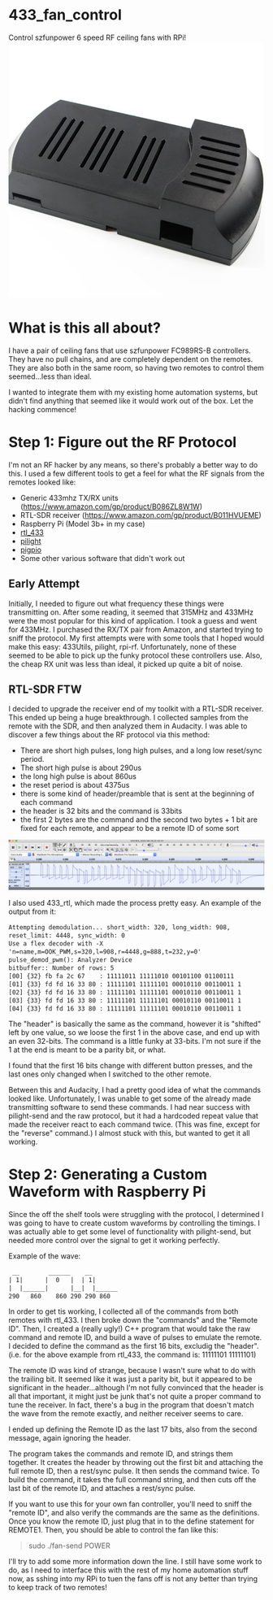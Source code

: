 # 433_fan_control
Control szfunpower 6 speed RF ceiling fans with RPi!
![Controller](/images/controller.jpg)

# What is this all about?
I have a pair of ceiling fans that use szfunpower FC989RS-B controllers. They have no pull chains, and are completely dependent on the remotes. They are also both in the same room, so having two remotes to control them seemed...less than ideal.

I wanted to integrate them with my existing home automation systems, but didn't find anything that seemed like it would work out of the box. Let the hacking commence!

# Step 1: Figure out the RF Protocol
I'm not an RF hacker by any means, so there's probably a better way to do this. I used a few different tools to get a feel for what the RF signals from the remotes looked like:
* Generic 433mhz TX/RX units (https://www.amazon.com/gp/product/B086ZL8W1W)
* RTL-SDR receiver (https://www.amazon.com/gp/product/B011HVUEME)
* Raspberry Pi (Model 3b+ in my case)
* [rtl_433](https://github.com/merbanan/rtl_433)
* [pilight](https://pilight.org)
* [pigpio](http://abyz.me.uk/rpi/pigpio/)
* Some other various software that didn't work out

## Early Attempt
Initially, I needed to figure out what frequency these things were transmitting on. After some reading, it seemed that 315MHz and 433MHz were the most popular
for this kind of application. I took a guess and went for 433MHz. I purchased the RX/TX pair from Amazon, and started trying to sniff the protocol.
My first attempts were with some tools that I hoped would make this easy: 433Utils, pilight, rpi-rf. Unfortunately, none of these seemed to be able to pick up
the funky protocol these controllers use. Also, the cheap RX unit was less than ideal, it picked up quite a bit of noise.

## RTL-SDR FTW
I decided to upgrade the receiver end of my toolkit with a RTL-SDR receiver. This ended up being a huge breakthrough. I collected samples from the remote with the SDR,
and then analyzed them in Audacity. I was able to discover a few things about the RF protocol via this method:
* There are short high pulses, long high pulses, and a long low reset/sync period.
* The short high pulse is about 290us
* the long high pulse is about 860us
* the reset period is about 4375us
* there is some kind of header/preamble that is sent at the beginning of each command
* the header is 32 bits and the command is 33bits
* the first 2 bytes are the command and the second two bytes + 1 bit are fixed for each remote, and appear to be a remote ID of some sort

![Wave](/images/wave.png)

I also used 433_rtl, which made the process pretty easy. An example of the output from it:

    Attempting demodulation... short_width: 320, long_width: 908, reset_limit: 4448, sync_width: 0 
    Use a flex decoder with -X 'n=name,m=OOK_PWM,s=320,l=908,r=4448,g=888,t=232,y=0'
    pulse_demod_pwm(): Analyzer Device
    bitbuffer:: Number of rows: 5 
    [00] {32} fb fa 2c 67    : 11111011 11111010 00101100 01100111 
    [01] {33} fd fd 16 33 80 : 11111101 11111101 00010110 00110011 1
    [02] {33} fd fd 16 33 80 : 11111101 11111101 00010110 00110011 1
    [03] {33} fd fd 16 33 80 : 11111101 11111101 00010110 00110011 1
    [04] {33} fd fd 16 33 80 : 11111101 11111101 00010110 00110011 1

The "header" is basically the same as the command, however it is "shifted" left by one value, so we loose the first 1 in the above case, and end up with an even 32-bits.
The command is a little funky at 33-bits. I'm not sure if the 1 at the end is meant to be a parity bit, or what.

I found that the first 16 bits change with different button presses, and the last ones only changed when I switched to the other remote.

Between this and Audacity, I had a pretty good idea of what the commands looked like. Unfortunately, I was unable to get some of the already made
transmitting software to send these commands. I had near success with pilight-send and the raw protocol, but it had a hardcoded repeat value that made
the receiver react to each command twice. (This was fine, except for the "reverse" command.) I almost stuck with this, but wanted to get it all working.

# Step 2: Generating a Custom Waveform with Raspberry Pi
Since the off the shelf tools were struggling with the protocol, I determined I was going to have to create custom waveforms by controlling the timings.
I was actually able to get some level of functionality with pilight-send, but needed more control over the signal to get it working perfectly.

Example of the wave:

     __        ______    __
    | 1|      |  0   |  | 1|
    |  |______|      |__|  |______
    290   860    860 290 290 860
    

In order to get tis working, I collected all of the commands from both remotes with rtl_433. I then broke down the "commands" and the "Remote ID".
Then, I created a (really ugly!) C++ program that would take the raw command and remote ID, and build a wave of pulses to emulate the remote.
I
 decided to define the command as the first 16 bits, excludig the "header". (i.e. for the above example from rtl_433, the command is: 11111101 11111101)

The remote ID was kind of strange, because I wasn't sure what to do with the trailing bit. It seemed like it was just a parity bit, but it appeared
to be significant in the header...although I'm not fully convinced that the header is all that important, it might just be junk that's not quite a proper
command to tune the receiver. In fact, there's a bug in the program that doesn't match the wave from the remote exactly, and neither receiver seems to care.

I ended up defining the Remote ID as the last 17 bits, also from the second message, again ignoring the header.

The program takes the commands and remote ID, and strings them together. It creates the header by throwing out the first bit and attaching the full remote ID, then a rest/sync pulse.
It then sends the command twice. To build the command, it takes the full command string, and then cuts off the last bit of the remote ID, and attaches a rest/sync pulse.

If you want to use this for your own fan controller, you'll need to sniff the "remote ID", and also verify the commands are the same as the definitions. Once you know the remote ID, just plug that in to the define statement for REMOTE1.
Then, you should be able to control the fan like this:
>sudo ./fan-send POWER

I'll try to add some more information down the line. I still have some work to do, as I need to interface this with the rest of my home automation stuff now, as sshing into my RPi to tuen the fans off
is not any better than trying to keep track of two remotes!
